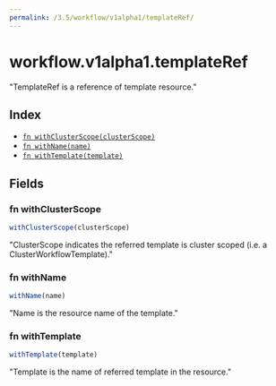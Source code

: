 ```yaml
---
permalink: /3.5/workflow/v1alpha1/templateRef/
---
```


# workflow.v1alpha1.templateRef

"TemplateRef is a reference of template resource."

## Index

* [`fn withClusterScope(clusterScope)`](#fn-withclusterscope)
* [`fn withName(name)`](#fn-withname)
* [`fn withTemplate(template)`](#fn-withtemplate)

## Fields

### fn withClusterScope

```ts
withClusterScope(clusterScope)
```

"ClusterScope indicates the referred template is cluster scoped (i.e. a ClusterWorkflowTemplate)."

### fn withName

```ts
withName(name)
```

"Name is the resource name of the template."

### fn withTemplate

```ts
withTemplate(template)
```

"Template is the name of referred template in the resource."